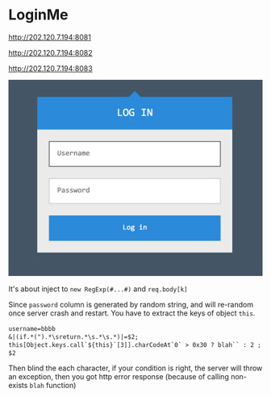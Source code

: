 # LoginMe

http://202.120.7.194:8081

http://202.120.7.194:8082

http://202.120.7.194:8083

![index](index.png)

It's about inject to `new RegExp(#...#)` and `req.body[k]`


Since `password` column is generated by random string, and will re-random once server crash and restart. 
You have to extract the keys of object `this`.

```
username=bbbb
&|(if.*(").*\sreturn.*\s.*\s.*)|=$2;  this[Object.keys.call`${this}`[3]].charCodeAt`0` > 0x30 ? blah`` : 2 ; $2
```

Then blind the each character, if your condition is right, the server will throw an exception, then you got http error response 
(because of calling non-exists `blah` function)





